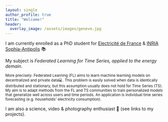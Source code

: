 ```yaml
---
layout: single
author_profile: true
title: "Welcome!"
header:
  overlay_image: /assets/images/geneve.jpg
---
```


I am currently enrolled as a PhD student for [Electricité de France](https://www.edf.fr/groupe-edf/inventer-l-avenir-de-l-energie/r-d-un-savoir-faire-mondial) & [INRIA Sophia-Antipolis](https://team.inria.fr/neo/presentation/#:~:text=NEO%20is%20a%20team%20of%20Inria%E2%80%99s%20research%20center,in%20January%202017%20and%20follows%20Inria%E2%80%99s%20project-team%20MAESTRO.) 📚

My subject is *Federated Learning for Time Series, applied to the energy demain*.

<sub> More precisely: Federated Learning (FL) aims to learn machine learning models on decentralized and private data💻. This problem is easily solved when data is identically distributed and stationary, but this assumption usually does not hold for Time Series (TS). My aim is to adapt methods from the FL and TS communities to train personalized models that generalize well across users and time periods. An application is individual time series forecasting (e.g. households' electricity consumption). </sub><br>

I am also a science, video & photography enthusiast 🎥 (see links to my projects).
